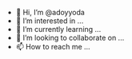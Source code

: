 - 👋 Hi, I’m @adoyyoda
- 👀 I’m interested in ...
- 🌱 I’m currently learning ...
- 💞️ I’m looking to collaborate on ...
- 📫 How to reach me ...

<!---
adoyyoda/adoyyoda is a ✨ special ✨ repository because its `README.md` (this file) appears on your GitHub profile.
You can click the Preview link to take a look at your changes.
--->
